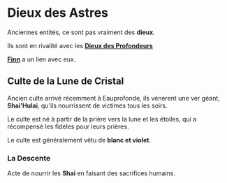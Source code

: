 # Dieux des Astres

Anciennes entités, ce sont pas vraiment des **dieux**.

Ils sont en rivalité avec les [**Dieux des Profondeurs**](./DieuxDesProfondeurs.md)

[**Finn**](../PERSONNAGES/Finn.md) a un lien avec eux.

## Culte de la Lune de Cristal
Ancien culte arrivé récemment à Eauprofonde, ils vénèrent une ver géant, **Shai'Hulai**, qu'ils nourrissent de victimes tous les soirs.

Le culte est né à partir de la prière vers la lune et les étoiles, qui a récompensé les fidèles pour leurs prières.

Le culte est généralement vêtu de **blanc et violet**.

### La Descente
Acte de nourrir les **Shai** en faisant des sacrifices humains.